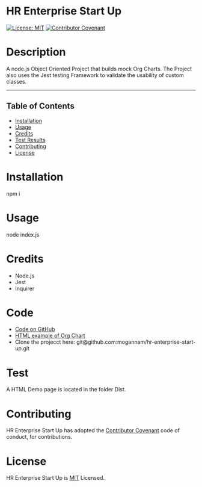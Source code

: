 # HR Enterprise Start Up 
[![License: MIT](https://img.shields.io/badge/License-MIT-yellow.svg)](https://opensource.org/licenses/MIT)
[![Contributor Covenant](https://img.shields.io/badge/Contributor%20Covenant-2.1-4baaaa.svg)](code_of_conduct.md) 
# Description 

 A node.js Object Oriented Project that builds mock Org Charts. The Project also uses the Jest testing Framework to validate the usability of custom classes. 

 <hr>

 ## Table of Contents 

  * [Installation](#installation)
  * [Usage](#usage)
  * [Credits](#credits)
  * [Test Results](#test)
  * [Contributing](#contributing)
  * [License](#license) 
# Installation 
 npm i 
# Usage 
 node index.js 
 # Credits 
 * Node.js 
 * Jest 
 * Inquirer 



# Code

 <ul><li><a href="https://github.com/mogannam/hr-enterprise-start-up.git">Code on GitHub</a> </li>
  <li><a href="https://github.com/mogannam/hr-enterprise-start-up/blob/main/dist/index.html">HTML example of Org Chart</a></li>
  <li>Clone the projecct here: git@github.com:mogannam/hr-enterprise-start-up.git </li></ul> 
 

# Test 
 A HTML Demo page is located in the folder Dist. 
# Contributing 
 HR Enterprise Start Up has adopted the [Contributor Covenant](https://img.shields.io/badge/Contributor%20Covenant-2.1-4baaaa.svg) code of conduct, for contributions. 

 # License 
 HR Enterprise Start Up is [MIT](https://opensource.org/licenses/MIT) Licensed. 
